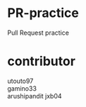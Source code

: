 # PR-practice  
Pull Request practice

contributor  
======    
utouto97  
gamino33  
arushipandit
jxb04
